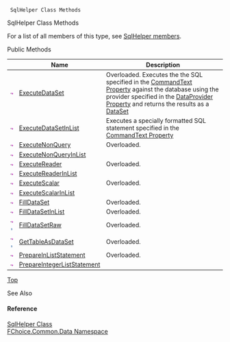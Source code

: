 ﻿     SqlHelper Class Methods                                                   

SqlHelper Class Methods

For a list of all members of this type, see [SqlHelper members](FChoice.Common~FChoice.Common.Data.SqlHelper_members.md).

Public Methods

|   | Name | Description |
| --- | --- | --- |
| ![Public Method](dotnetimages/publicMethod.png) | [ExecuteDataSet](FChoice.Common~FChoice.Common.Data.SqlHelper~ExecuteDataSet.md) | Overloaded. Executes the the SQL specified in the [CommandText Property](FChoice.Common~FChoice.Common.Data.SqlHelper~CommandText.md) against the database using the provider specified in the [DataProvider Property](FChoice.Common~FChoice.Common.Data.SqlHelper~DataProvider.md) and returns the results as a [DataSet](ms-help://MS.NETFrameworkSDKv1.1/cpref/html/frlrfSystemDataDataSetClassTopic.htm)   |
| ![Public Method](dotnetimages/publicMethod.png) | [ExecuteDataSetInList](FChoice.Common~FChoice.Common.Data.SqlHelper~ExecuteDataSetInList.md) | Executes a specially formatted SQL statement specified in the [CommandText Property](FChoice.Common~FChoice.Common.Data.SqlHelper~CommandText.md)   |
| ![Public Method](dotnetimages/publicMethod.png) | [ExecuteNonQuery](FChoice.Common~FChoice.Common.Data.SqlHelper~ExecuteNonQuery.md) | Overloaded.    |
| ![Public Method](dotnetimages/publicMethod.png) | [ExecuteNonQueryInList](FChoice.Common~FChoice.Common.Data.SqlHelper~ExecuteNonQueryInList.md) |   |
| ![Public Method](dotnetimages/publicMethod.png) | [ExecuteReader](FChoice.Common~FChoice.Common.Data.SqlHelper~ExecuteReader.md) | Overloaded.    |
| ![Public Method](dotnetimages/publicMethod.png) | [ExecuteReaderInList](FChoice.Common~FChoice.Common.Data.SqlHelper~ExecuteReaderInList.md) |   |
| ![Public Method](dotnetimages/publicMethod.png) | [ExecuteScalar](FChoice.Common~FChoice.Common.Data.SqlHelper~ExecuteScalar.md) | Overloaded.    |
| ![Public Method](dotnetimages/publicMethod.png) | [ExecuteScalarInList](FChoice.Common~FChoice.Common.Data.SqlHelper~ExecuteScalarInList.md) |   |
| ![Public Method](dotnetimages/publicMethod.png) | [FillDataSet](FChoice.Common~FChoice.Common.Data.SqlHelper~FillDataSet.md) | Overloaded.    |
| ![Public Method](dotnetimages/publicMethod.png) | [FillDataSetInList](FChoice.Common~FChoice.Common.Data.SqlHelper~FillDataSetInList.md) | Overloaded.    |
| ![Public Method](dotnetimages/publicMethod.png)![static (Shared in Visual Basic)](dotnetimages/static.png) | [FillDataSetRaw](FChoice.Common~FChoice.Common.Data.SqlHelper~FillDataSetRaw.md) | Overloaded.    |
| ![Public Method](dotnetimages/publicMethod.png)![static (Shared in Visual Basic)](dotnetimages/static.png) | [GetTableAsDataSet](FChoice.Common~FChoice.Common.Data.SqlHelper~GetTableAsDataSet.md) | Overloaded.    |
| ![Public Method](dotnetimages/publicMethod.png) | [PrepareInListStatement](FChoice.Common~FChoice.Common.Data.SqlHelper~PrepareInListStatement.md) | Overloaded.    |
| ![Public Method](dotnetimages/publicMethod.png) | [PrepareIntegerListStatement](FChoice.Common~FChoice.Common.Data.SqlHelper~PrepareIntegerListStatement.md) |   |

[Top](#top)

See Also

#### Reference

[SqlHelper Class](FChoice.Common~FChoice.Common.Data.SqlHelper.md)  
[FChoice.Common.Data Namespace](FChoice.Common~FChoice.Common.Data_namespace.md)